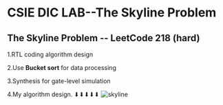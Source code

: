 # CSIE DIC LAB--The Skyline Problem

## The Skyline Problem -- LeetCode 218 (hard)  

1.RTL coding algorithm design  

2.Use **Bucket sort** for data processing  

3.Synthesis for gate-level simulation  

4.My algorithm design. ⬇⬇⬇⬇⬇
![skyline](https://github.com/JHAO-YU-WEI/The_Skyline_Problem/assets/100525884/8a94b99e-3a0a-4624-8ba3-fe4b93869119)
